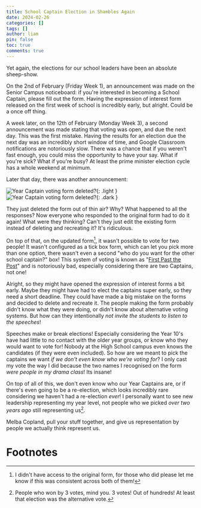 ```yaml
---
title: School Captain Election in Shambles Again
date: 2024-02-26
categories: []
tags: []
author: liam
pin: false
toc: true
comments: true
---
```

Yet again, the elections for our school leaders have been an absolute sheep-show. 

On the 2nd of February (Friday Week 1), an announcement was made on the Senior Campus noticeboard: if you're interested in becoming a School Captain, please fill out the form. Having the expression of interest form released on the first week of school is incredibly early, but alright. Could be a once off thing.

A week later, on the 12th of February (Monday Week 3), a second announcement was made stating that voting was open, and due the next day. This was the first mistake. Having the results for an election due the next day was an incredibly short window of time, and Google Classroom notifications are notoriously slow. There was a chance that if you weren't fast enough, you could miss the opportunity to have your say. What if you're sick? What if you're busy? At least the prime minister election cycle has a whole weekend at minimum. 

Later that day, there was another announcement:

![Year Captain voting form deleted?](assets/img/articles/2024-02-26-School-Year-Captains/announcment-3-light.png){: .light }
![Year Captain voting form deleted?](assets/img/articles/2024-02-26-School-Year-Captains/announcment-3-dark.png){: .dark }

They just deleted the form out of thin air? Why? What happened to all the responses? Now everyone who responded to the original form had to do it again! What were they thinking? Can't they just edit the existing form instead of deleting and recreating it? It's ridiculous. 

On top of that, on the updated form[^1], it wasn't possible to vote for two people! It wasn't configured as a tick box form, which can let you pick more than one option, there wasn't even a second "who do you want for the other school captain?" box! This system of voting is known as "[First Past the Post](https://www.youtube.com/watch?v=s7tWHJfhiyo)" and is notoriously bad, especially considering there are two Captains, not one!

Alright, so they might have opened the expression of interest forms a bit early. Maybe they might have had to elect the captains super early, so they need a short deadline. They could have made a big mistake on the forms and decided to delete and recreate it. The people making the form probably didn't know what they were doing, or didn't know about alternative voting systems. But how can they intentionally *not invite the students to listen to the speeches*!

Speeches make or break elections! Especially considering the Year 10's have had little to no contact with the older year groups, or know who they would want to vote for! Nobody at the High School campus even knows the candidates (if they were even included). So how are we meant to pick the captains we want *if we don't even know who we're voting for*? I only cast my vote the way I did because the two names I recognised on the form *were people in my drama class*! Its insane!

On top of all of this, we don't even know who our Year Captains are, or if there's even going to be a re-election, which looks incredibly rare considering we haven't had a re-election *ever*! I personally want to see new leadership representing my year level, not people who we picked *over two years ago* still representing us[^2]. 

Melba Copland, pull your stuff together, and give us representation by people we actually think represent us. 
# Footnotes

[^1]: I didn't have access to the original form, for those who did please let me know if this was consistent across both of them!
[^2]: People who won by 3 votes, mind you. 3 votes! Out of hundreds! At least that election was the alternative vote.